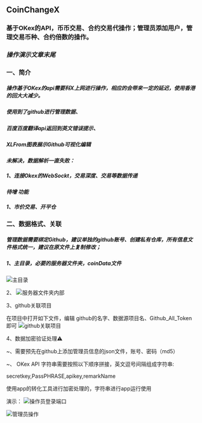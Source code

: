 ## CoinChangeX 

### **基于OKex的API，币币交易、合约交易代操作；管理员添加用户，管理交易币种、合约倍数的操作。**

 
 ### *操作演示文章末尾*

### 一、简介
##### 操作基于OKex的api需要科X上网进行操作，相应的会带来一定的延迟，使用香港的回大大减少。
##### 使用到了github进行管理数据、
##### 百度百度翻译api返回到英文错误提示、
##### XLFrom图表展示Github可视化编辑

 

***未解决，数据解析一直失败：***

##### 1、连接Okex的WebSockt，交易深度、交易等数据传递

 
***待增 功能***

##### 1、市价交易、开平仓


 

### 二、数据格式、关联

##### 管理数据需要绑定Github，建议单独的github账号、创建私有仓库，所有信息文件格式统一，建议在原文件上复制修改；

##### 1、主目录，必要的服务器文件夹，coinData文件
![主目录](https://img2020.cnblogs.com/blog/922169/202004/922169-20200420164939389-1649465918.png "必须的文件")

2、
![服务器文件夹内部](https://img2020.cnblogs.com/blog/922169/202004/922169-20200420165350598-805789127.png "")


3、github关联项目

在项目中打开如下文件，编辑 github的名字、数据源项目名、Github_All_Token 即可
![github关联项目](https://img2020.cnblogs.com/blog/922169/202004/922169-20200420171322875-624608257.png)


 

4、数据加密验证处理⚠️

~、需要预先在github上添加管理员信息的json文件，账号、密码（md5）

~、 OKex API 字符串需要按照以下顺序拼接，英文逗号间隔组成字符串:

secretkey,PassPHRASE,apikey,remarkName

使用app的转化工具进行加密处理的，字符串进行app运行使用

 

 

 演示：
![操作员登录端口](https://img2020.cnblogs.com/blog/922169/202004/922169-20200420170759708-36789520.gif)


![管理员操作](https://img2020.cnblogs.com/blog/922169/202004/922169-20200420170938571-393346726.gif)

 
